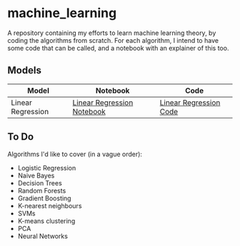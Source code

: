 # machine_learning

A repository containing my efforts to learn machine learning theory, by coding the algorithms from scratch. For each algorithm, I intend to have some code that can be called, and a notebook with an explainer of this too.

## Models

|Model|Notebook|Code|
|-----|--------|----|
|Linear Regression|[Linear Regression Notebook](<https://github.com/jme-taylor/machine_learning/blob/main/nbs/linear_regression.ipynb>)|[Linear Regression Code](<https://github.com/jme-taylor/machine_learning/blob/main/machine_learning/linear_regression.py>)|

## To Do

Algorithms I'd like to cover (in a vague order):

* Logistic Regression
* Naive Bayes
* Decision Trees
* Random Forests
* Gradient Boosting
* K-nearest neighbours
* SVMs
* K-means clustering
* PCA
* Neural Networks
